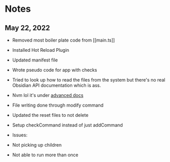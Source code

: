 # Notes

## May 22, 2022

- Removed most boiler plate code from [[main.ts]]
- Installed Hot Reload Plugin
- Updated manifest file
- Wrote pseudo code for app with checks

- Tried to look up how to read the files from the system but there's no real Obsidian API documentation which is ass.
- Nvm lol it's under [advanced docs](https://marcus.se.net/obsidian-plugin-docs/api/classes/Vault)

- File writing done through modify command
- Updated the reset files to not delete
- Setup checkCommand instead of just addCommand

- Issues:
- Not picking up children
- Not able to run more than once
